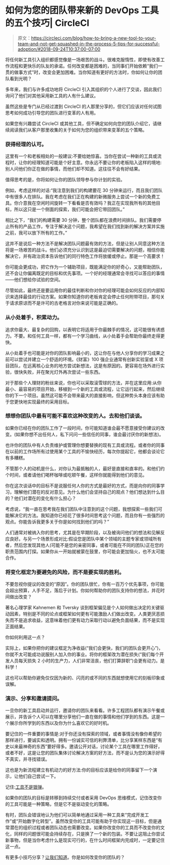 # 如何为您的团队带来新的 DevOps 工具的五个技巧| CircleCI

> 原文：<https://circleci.com/blog/how-to-bring-a-new-tool-to-your-team-and-not-get-squashed-in-the-process-5-tips-for-successful-adoption/#2018-09-24T10:37:00-07:00>

将任何新工具引入组织都感觉像是一场艰苦的战斗。很难克服惰性，即使有改善工作流程和更快乐的队友的承诺。任何改变都是困难的，当同事们开始依赖“我们一贯的做事方式”时，改变会更加困难。当你知道有更好的方法时，你如何让你的团队看到光明？

多年来，我们与许多成功地将 CircleCI 引入其组织的个人进行了交谈，因此我们询问了他们对其他采用新工具的人有什么建议。

虽然这些是专门从已经过渡到 CircleCI 的人那里分享的，但它们应该对任何试图思考如何成功引导您的团队进行变革的人有用。

如果您有兴趣尝试 CircleCI 或其他工具，但不确定如何向您的团队介绍它，请继续阅读我们从客户那里收集的关于如何为您的组织带来变革的五个策略。

### 获得经理的认可。

这里有一个和老板相处的一般建议:不要给她惊喜。当你在尝试一种新的工具或流程时，让你的经理知道可能是个好主意。你永远不要让你的老板陷入这样的境地:别人问他们你正在做的事情，而他们却不知道。这往往不会有好结果。

值得思考的是，你将如何让你的团队领导参与你计划的实验。

例如，考虑这样的对话:“我注意到我们的构建要花 30 分钟来运行，而且我们团队中有很多人在排队。我在考虑在我们正在构建的新微服务上尝试一个新的免费工具。你介意我在空闲时间旋转一下看看是否有效吗？我正在实现我所有的其他目标，所以这只是一个侧面的探索，我们可能会把它带回团队。”

相比之下，“我们的构建需要 30 分钟，整个团队都在浪费时间排队。我们需要停止所有的产品工作，专注于解决这个问题，我希望在我们找到新的解决方案并实施之前，我可以放下所有的工作。”

这并不是说后一种方法不是解决团队问题最有效的方法，但是让别人同意这种方法将是一场艰苦的战斗。他们必须充分认识到这是最迫切需要解决的问题，相信你能解决它，并有政治资本告诉他们的同行特色工作将放缓或停止。那是一个高要求！

你可能会更成功，把它作为一个辅助项目，既能满足你的好奇心，又能帮助团队，还不会让你偏离既定的目标和优先事项。一个好的经理通常会寻找可以答应的事情——他们想给你试验的空间。

尽管如此，最终还是要运用你的最佳判断和你对你的经理可能会如何反应的内部知识来选择最佳的行动方案。如果你知道你的老板肯定会停止任何附带项目，那句关于请求原谅而不是许可的古老格言对你来说可能是正确的。

### 从小处着手，积累动力。

追求你最大、最复杂的回购，以表明它将适用于你最棘手的情况，这可能很有诱惑力。不要。和任何工具一样，都有一个学习曲线，从小处着手会帮助你最终走得更快。

从小处着手也可能是对你的团队影响最小的，这让你在与他人分享你的学习成果之前可以尝试并建立一个舒适的环境。《财富》100 强企业通常有创新实验室或 X 项目团队，在远离核心业务的地方尝试新想法，这是有原因的。更容易在场外进行实验，很快失败，并在聚光灯外再次尝试一些东西。

对于那些个人理财的粉丝来说，你也可以采取滚雪球的方法，并在这里应用:从你最小、最容易的项目开始，移植到一个新的工具或流程，让它运行起来，然后继续你的下一个项目。虽然这可能不会带来最大的直接影响，但这种势头本身应该有助于您更快地实现最终的采用目标。

### 想想你团队中最有可能不喜欢这种改变的人。去和他们谈谈。

如果你已经在你的团队工作了一段时间，你可能知道谁会最不愿意接受你建议的改变。(如果你想不出任何人，私下问问一些信任的同事，谁会最讨厌你的新想法)。

也许你的团队中有人负责维护或管理你想要替换的现有工具或流程。或者你的同事在以前的工作场所有过使用某个工具的不愉快经历，每次你提起它，他都会谈论它有多糟糕。

不管那个人的动机是什么，对你认为最抵触的人，最好是直接和直率的。和他们约个时间，或者请他们喝杯咖啡或吃顿午餐，这样你就能得到他们的意见。

你在这次谈话中的目标不是说服任何人你的方式是最好的方式，而是向你的同事学习，理解他们潜在的反对意见。为什么他们会坚持自己的观点？他们想达到什么目的？他们对潜在的变化有什么担心？

考虑说，“我一直在思考我在我们团队中注意到的这个问题，我想探索一些我们可能解决它的方法。我知道你已经花了很多时间思考这个问题，而且你有一些强烈的观点。你能告诉我更多关于你是如何找到他们的吗？”

人们通常对被纳入你的思考，尤其是在早期阶段，以及被询问他们的想法和见解反应良好。与另一个场景形成对比:假设您是团队中某个领域的主题专家或领域所有者，然后您发现其他人(可能不是您的亲密同事，或者可能在不同的团队)正在您的职责范围内打探。如果你从一开始就被蒙在鼓里，你可能会更加恼火，也不太可能合作。

### 将变化框定为要避免的风险，而不是要实现的胜利。

不要忽视你提议的改变的“原因”。你的团队很忙，你有一百万个优先事项，你可能会超出预算，人手不足，落后于计划。你如何帮助你的团队支持你的想法，并花时间做出改变？

著名心理学家 Kahnemen 和 Tversky 谈到框架偏见是个人如何做出决定的关键驱动因素，特别是不同的论点或框架如何更有可能激励人们做出改变。人类更厌恶损失而不是追求收益，这意味着他们更有动力采取行动以避免负面结果，而不是实现正面结果。

你如何利用这一点？

实际上，如果你把你的建议框定为净收益(“我们会更快，我们的团队会更开心”)，你就不太可能成功说服别人加入你的事业。将你的框架改为潜在损失(“我们每个开发人员每天损失 2 小时的生产力，人们非常沮丧，他们打算辞职”)会更有动力。是科学！

这也可以帮助你避免仅仅因为新的、闪亮的或不同的东西就想使用它的刻板印象或误解。

### 演示、分享和邀请提问。

一旦你的新工具启动并运行，邀请你的团队来看看。许多工程团队都有演示午餐或展示，并告诉个人可以在哪里分享他们一直在做的事情和他们学到的东西。这是一个展示你所学到的东西以及你为什么喜欢它的好时机。

要记住的一件重要的事情是:对于你还没有探索的领域，或者事情没有像你希望的那样进行，要诚实和透明。拥有一份诚实可信的利弊清单，比分享某样东西是“有史以来最神奇的东西”要好得多。邀请公开对话，讨论某个工具在哪里工作得好，或者不好，这是让您的团队集体讨论解决方案的好方法，而不是认为您的演示好得不真实，并寻找错误。

这也是为新流程建立有机动力的好方法:你的目标应该是给你的同事留下一个演示，让他们自己尝试一下。

记住:[工具不是银弹](https://circleci.com/blog/what-tools-do-you-need-to-do-devops/)。

如果你的团队的目标是转移到持续交付或者采用 DevOps 思维模式，记住改变你的工具可能是一种策略，但是它不是驱动变化的策略。

有时，团队会错误地认为他们可以简单地通过采用一种工具来“完成开发工作”或“开始数字化转型”。虽然改变你的工具可能有助于你实现这一目标，但是通常潜在的组织过程或者团队动态也需要改变。如果你改变你的工具而不改变你的文化，同样的问题很可能会持续存在，只是换了一个新的包装。不要让这阻止你尝试新事物，但是当你考虑什么是现实可行的，在什么时间框架内完成时，一定要记住这一点。

有更多小技巧分享？[让我们知道](https://twitter.com/intent/tweet?in_reply_to=1044298307881840640)。你是如何改变你的团队的？